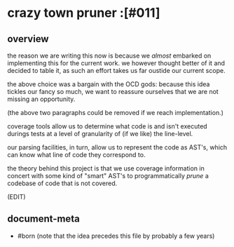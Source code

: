 # crazy town pruner :[#011]

## overview

the reason we are writing this now is because we *almost* embarked on
implementing this for the current work. we however thought better of
it and decided to table it, as such an effort takes us far oustide our
current scope.

the above choice was a bargain with the OCD gods: because this idea
tickles our fancy so much, we want to reassure ourselves that we are
not missing an opportunity.

(the above two paragraphs could be removed if we reach implementation.)

coverage tools allow us to determine what code is and isn't executed
durings tests at a level of granularity of (if we like) the line-level.

our parsing facilities, in turn, allow us to represent the code as AST's,
which can know what line of code they correspond to.

the theory behind this project is that we use coverage information in
concert with some kind of "smart" AST's to programmatically *prune* a
codebase of code that is not covered.

(EDIT)




## document-meta

  - #born
    (note that the idea precedes this file by probably a few years)
